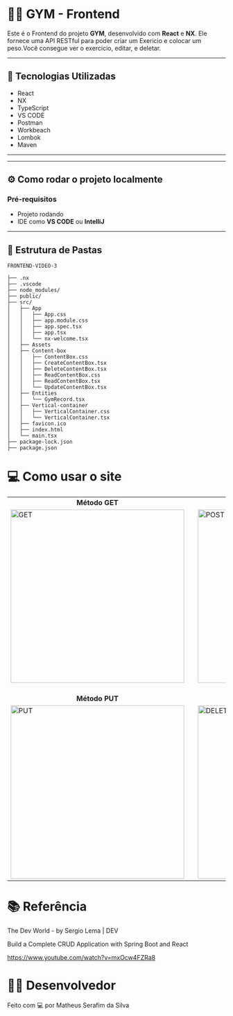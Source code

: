 # 🏋️‍♂️ GYM - Frontend

Este é o Frontend do projeto **GYM**, desenvolvido com **React** e **NX**. Ele fornece uma API RESTful para poder criar um Exericio e colocar um peso.Você consegue ver o exercicio, editar, e deletar.

---

## 🚀 Tecnologias Utilizadas

- React 
- NX
- TypeScript
- VS CODE
- Postman
- Workbeach
- Lombok  
- Maven  

---

---

## ⚙️ Como rodar o projeto localmente
### Pré-requisitos

- Projeto rodando
- IDE como **VS CODE** ou **IntelliJ**

---

## 📁 Estrutura de Pastas 

```plaintext
FRONTEND-VIDEO-3

├── .nx
├── .vscode
├── node_modules/
├── public/
├── src/
│   ├── App
│   │   ├── App.css
│   │   ├── app.module.css
│   │   ├── app.spec.tsx
│   │   ├── app.tsx
│   │   └── nx-welcome.tsx
│   ├── Assets
│   ├── Content-box
│   │   ├── ContentBox.css
│   │   ├── CreateContentBox.tsx
│   │   ├── DeleteContentBox.tsx
│   │   ├── ReadContentBox.css
│   │   ├── ReadContentBox.tsx
│   │   └── UpdateContentBox.tsx
│   ├── Entities
│   │   └── GymRecord.tsx
│   ├── Vertical-container
│   │   ├── VerticalContainer.css
│   │   └── VerticalContainer.tsx
│   ├── favicon.ico
│   ├── index.html
│   └── main.tsx
├── package-lock.json
├── package.json
```
# 💻 Como usar o site 

<div align="center"> 
  <table> 
    <tr> 
      <td align="center"><strong>Método GET</strong></td> 
      <td style="width: 20px;"></td> 
      <td align="center"><strong>Método POST</strong></td> 
    </tr> 
    <tr> 
      <td>
        <img src="https://github.com/user-attachments/assets/c705848d-ee18-46cd-b4bb-24f5f213353c" alt="GET" width="400"/>
      </td> 
      <td></td> 
      <td>
        <img src="https://github.com/user-attachments/assets/e22a7f36-b9a8-4242-8b3f-e2e73937d18d" alt="POST" width="400"/>
      </td> 
    </tr> 
    <tr><td colspan="3" style="height: 20px;"></td></tr> <!-- Espaço entre as linhas -->
    <tr> 
      <td align="center"><strong>Método PUT</strong></td> 
      <td style="width: 20px;"></td> 
      <td align="center"><strong>Método DELETE</strong></td> 
    </tr> 
    <tr> 
      <td>
        <img src="https://github.com/user-attachments/assets/a3f5b439-fa8e-4f1e-a540-3337193def96" alt="PUT" width="400"/>
      </td> 
      <td></td> 
      <td>
        <img src="https://github.com/user-attachments/assets/dc3165f7-99b6-4d6c-9ceb-e7f37d96414e" alt="DELETE" width="400"/>
      </td> 
    </tr> 
    
  </table> 
</div>

# 📚 Referência
The Dev World - by Sergio Lema | DEV

Build a Complete CRUD Application with Spring Boot and React

https://www.youtube.com/watch?v=mxOcw4FZRa8


# 👨‍💻 Desenvolvedor

Feito com 💻 por Matheus Serafim da Silva
